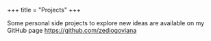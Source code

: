 +++
title = "Projects"
+++

Some personal side projects to explore new ideas are available on my GitHub page https://github.com/zediogoviana
